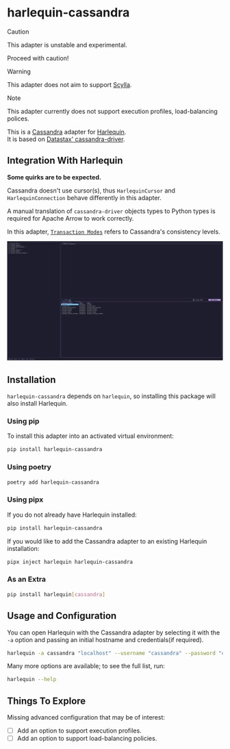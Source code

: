 # harlequin-cassandra

> [!CAUTION]
> This adapter is unstable and experimental.
>
> Proceed with caution!

> [!WARNING]
> This adapter does not aim to support [Scylla](https://www.scylladb.com).

> [!NOTE]
> This adapter currently does not support execution profiles, load-balancing
> polices.

This is a [Cassandra](http://cassandra.apache.org) adapter for [Harlequin](https://harlequin.sh).  
It is based on [Datastax' cassandra-driver](https://github.com/datastax/python-driver).

## Integration With Harlequin

**Some quirks are to be expected.**

Cassandra doesn't use cursor(s), thus `HarlequinCursor` and `HarlequinConnection`
behave differently in this adapter.

A manual translation of `cassandra-driver` objects types to Python types is
required for Apache Arrow to work correctly.

In this adapter, [`Transaction Modes`](https://harlequin.sh/docs/transactions) refers to
Cassandra's consistency levels.

![Transaction Modes GIF](./static/transaction_modes.gif)

## Installation

`harlequin-cassandra` depends on `harlequin`, so installing this package will also install Harlequin.

### Using pip

To install this adapter into an activated virtual environment:

```bash
pip install harlequin-cassandra
```

### Using poetry

```bash
poetry add harlequin-cassandra
```

### Using pipx

If you do not already have Harlequin installed:

```bash
pip install harlequin-cassandra
```

If you would like to add the Cassandra adapter to an existing Harlequin installation:

```bash
pipx inject harlequin harlequin-cassandra
```

### As an Extra

```bash
pip install harlequin[cassandra]
```

## Usage and Configuration

You can open Harlequin with the Cassandra adapter by selecting it with the `-a` option and passing an initial hostname and credentials(if required).

```bash
harlequin -a cassandra "localhost" --username "cassandra" --password "cassandra"
```

Many more options are available; to see the full list, run:

```bash
harlequin --help
```

## Things To Explore

Missing advanced configuration that may be of interest:

- [ ] Add an option to support execution profiles.
- [ ] Add an option to support load-balancing policies.
